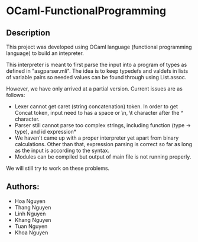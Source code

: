 # OCaml-FunctionalProgramming
## Description
This project was developed using OCaml language (functional programming language) to build an intepreter. 

This interpreter is meant to first parse the input into a program of types as defined in "asgparser.mli". The idea is to keep typedefs and valdefs in lists of variable pairs so needed values can be found through using List.assoc.

However, we have only arrived at a partial version. Current issues are as follows:

- Lexer cannot get caret (string concatenation) token. In order to get Concat token, input need to has a space or \n, \t character after the ^ character.
- Parser still cannot parse too complex strings, including function (type -> type), and id expression*
- We haven't came up with a proper interpreter yet apart from binary calculations. Other than that, expression parsing is correct so far as long as the input is according to the syntax.
- Modules can be compiled but output of main file is not running properly.

We will still try to work on these problems.

## Authors:
* Hoa Nguyen
* Thang Nguyen
* Linh Nguyen
* Khang Nguyen 
* Tuan Nguyen
* Khoa Nguyen
